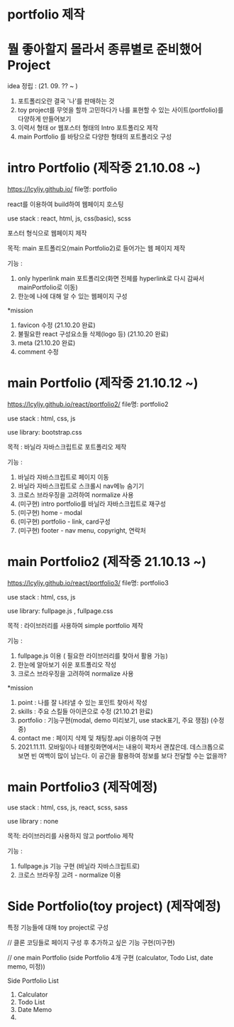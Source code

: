 # portfolio 제작

# 뭘 좋아할지 몰라서 종류별로 준비했어 Project
idea 정립 : (21. 09. ?? ~ )
1. 포트폴리오란 결국 '나'를 판매하는 것
2. toy project를 무엇을 할까 고민하다가 나를 표현할 수 있는 사이트(portfolio)를 다양하게 만들어보기
3. 이력서 형태 or 웹포스터 형태의 Intro 포트폴리오 제작
4. main Portfolio 를 바탕으로 다양한 형태의 포트폴리오 구성

# intro Portfolio (제작중 21.10.08 ~) 
https://lcyljy.github.io/
file명: portfolio

react를 이용하여 build하여 웹페이지 호스팅

use stack : react, html, js, css(basic), scss

포스터 형식으로 웹페이지 제작

목적: main 포트폴리오(main Portfolio2)로 들어가는 웹 페이지 제작

기능 : 
1. only hyperlink main 포트폴리오(화면 전체를 hyperlink로 다시 감싸서 mainPortfolio로 이동)
2. 한눈에 나에 대해 알 수 있는 웹페이지 구성

*mission
1. favicon 수정 (21.10.20 완료)
2. 불필요한 react 구성요소들 삭제(logo 등) (21.10.20 완료)
3. meta (21.10.20 완료)
4. comment 수정

# main Portfolio (제작중 21.10.12 ~)
https://lcyljy.github.io/react/portfolio2/
file명: portfolio2

use stack : html, css, js

use library: bootstrap.css

목적 : 바닐라 자바스크립트로 포트폴리오 제작

기능 :
1. 바닐라 자바스크립트로 페이지 이동
2. 바닐라 자바스크립트로 스크롤시 nav메뉴 숨기기
3. 크로스 브라우징을 고려하여 normalize 사용
4. (미구현) intro portfolio를 바닐라 자바스크립트로 재구성
5. (미구현) home - modal
6. (미구현) portfolio - link, card구성
7. (미구현) footer - nav menu, copyright, 연락처


# main Portfolio2 (제작중 21.10.13 ~)
https://lcyljy.github.io/react/portfolio3/
file명: portfolio3

use stack : html, css, js

use library: fullpage.js , fullpage.css

목적 : 라이브러리를 사용하여 simple portfolio 제작

기능 :
1. fullpage.js 이용 ( 필요한 라이브러리를 찾아서 활용 가능)
2. 한눈에 알아보기 쉬운 포트폴리오 작성
3. 크로스 브라우징을 고려하여 normalize 사용

*mission
1. point : 나를 잘 나타낼 수 있는 포인트 찾아서 작성 
2. skills : 주요 스킬들 아이콘으로 수정 (21.10.21 완료)
3. portfolio : 기능구현(modal, demo 미리보기, use stack표기, 주요 쟁점) (수정중)
4. contact me : 페이지 삭제 및 채팅창.api 이용하여 구현
5. 2021.11.11. 모바일이나 테블릿화면에서는 내용이 꽉차서 괜찮은데. 데스크톱으로 보면 빈 여백이 많이 남는다. 이 공간을 활용하여 정보를 보다 전달할 수는 없을까?

# main Portfolio3 (제작예정)

use stack : html, css, js, react, scss, sass

use library : none

목적: 라이브러리를 사용하지 않고 portfolio 제작

기능 :
1. fullpage.js 기능 구현 (바닐라 자바스크립트로)
2. 크로스 브라우징 고려 - normalize 이용

# Side Portfolio(toy project) (제작예정)

특정 기능들에 대해 toy project로 구성

// 클론 코딩들로 페이지 구성 후 추가하고 싶은 기능 구현(미구현)

// one main Portfolio (side Portfolio 4개 구현 (calculator, Todo List, date memo, 미정))

Side Portfolio List
1. Calculator
2. Todo List
3. Date Memo
4. 
